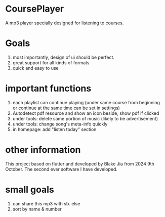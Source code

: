 # CoursePlayer
A mp3 player specially designed for listening to courses.

# Goals
1. most importantly, design of ui should be perfect.
2. great support for all kinds of formats
3. quick and easy to use

# important functions 
1. each playlist can continue playing (under same course from beginning or continue at the same time can be set in settings)
2. Autodetect pdf resource and show an icon beside, show pdf if clicked
3. under tools: delete same portion of music (likely to be advertisement)
4. under tools: change song's meta-info quickly
5. in homepage: add "listen today" section

# other information
This project based on flutter and developed by Blake Jia from 2024 9th October. The second ever software I have developed. 

# small goals
1. can share this mp3 with sb. else 
2. sort by name & number